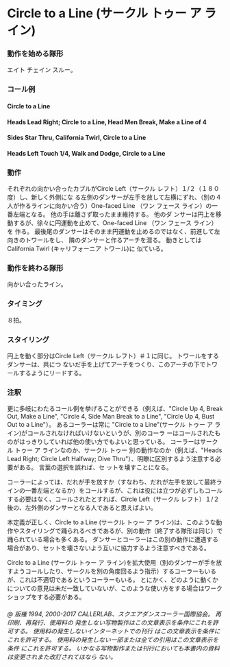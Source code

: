 

# Circle to a Line (サークル トゥー ア ライン)

### 動作を始める隊形

エイト チェイン スルー。

### コール例

#### Circle to a Line
#### Heads Lead Right; Circle to a Line, Head Men Break, Make a Line of 4
#### Sides Star Thru, California Twirl, Circle to a Line
#### Heads Left Touch 1/4, Walk and Dodge, Circle to a Line

### 動作

それぞれの向かい合ったカプルがCircle Left（サークル レフト）１/２（１８０度）し、新しく外側にな
る左側のダンサーが左手を放して左横にずれ、（別の４人が作るラインに向かい合う）One-faced
Line （ワン フェース ライン）の一番左端となる。 他の手は離さず取ったまま維持する。 他のダ
ンサーは円上を移動するが、徐々に円運動を止めて、One-faced Line （ワン フェース ライン）を
作る。 最後尾のダンサーはそのまま円運動を止めるのではなく、前進して左向きのトワールをし、
隣のダンサーと作るアーチを潜る。 動きとしてはCalifornia Twirl (キャリフォーニア トワール)に
似ている。

### 動作を終わる隊形

向かい合ったライン。

### タイミング

８拍。

### スタイリング

円上を動く部分はCircle Left（サークル レフト）＃１に同じ。 トワールをするダンサーは、共につ
ないだ手を上げてアーチをつくり、このアーチの下でトワールするようにリードする。

### 注釈

更に多岐にわたるコール例を挙げることができる（例えば、"Circle Up 4, Break Out, Make a Line",
"Circle 4, Side Man Break to a Line", "Circle Up 4, Bust Out to a Line"）。 あるコーラーは常に
"Circle to a Line"(サークル トゥー ア ライン)がコールされなければいけないというが、別のコーラ
ーはコールされたものがはっきりしていれば他の使い方でもよいと思っている。 コーラーはサーク
ル トゥー ア ラインなのか、サークル トゥー 別の動作なのか（例えば、"Heads Lead Right; Circle
Left Halfway; Dive Thru"）、明瞭に区別するよう注意する必要がある。 言葉の選択を誤れば、セ
ットを壊すことになる。

コーラーによっては、だれが手を放すか（すなわち、だれが左手を放して最終ラインの一番左端となるか）をコールするが、これは役には立つが必ずしもコールする必要はなく、コールされたとすれば、Circle Left（サークル レフト）１/２後の、左外側のダンサーとなる人であると思えばよい。

本定義が正しく、Circle to a Line (サークル トゥー ア ライン)は、このような動作やスタイリングで踊られるべきであるが、別の動作（終了する隊形は同じ）で踊られている場合も多くある。 ダンサーとコーラーはこの別の動作に遭遇する場合があり、セットを壊さないよう互いに協力するよう注意すべきである。

Circle to a Line (サークル トゥー ア ライン)を拡大使用（別のダンサーが手を放すようコールしたり、サークルを別の角度回るよう指示）するコーラーもいるが、これは不適切であるというコーラーもいる。 とにかく、どのように動くかについての意見は未だ一致していないが、このような使い方をする場合はワークショップをする必要がある。

###### @ 版権 1994, 2000-2017 CALLERLAB、スクエアダンスコーラー国際協会。 再印刷、再発行、使用料の 発生しない写物製作はこの文章表示を条件にこれを許可する。 使用料の発生しないインターネットでの刊行 はこの文章表示を条件にこれを許可する。 使用料の発生しない一部または全ての引用はこの文章表示を条件 にこれを許可する。 いかなる写物製作または刊行においても本書内の資料は変更されまた改訂されてはなら ない。


